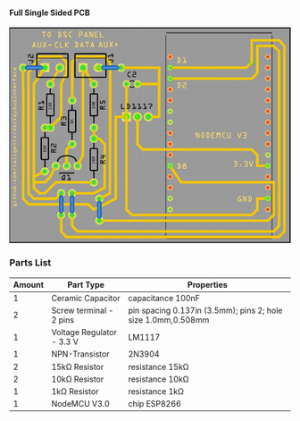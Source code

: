 #### Full Single Sided PCB

![full single sided pcb](pcb_screenshot.png "Full Single Sided PCB")

### Parts List

|Amount|Part Type|Properties|
|--- |--- |--- |
|1|Ceramic Capacitor|capacitance 100nF|
|2|Screw terminal - 2 pins|pin spacing 0.137in (3.5mm); pins 2; hole size 1.0mm,0.508mm|
|1|Voltage Regulator - 3.3 V|LM1117|
|1|NPN-Transistor|2N3904|
|2|15kΩ Resistor|resistance 15kΩ|
|2|10kΩ Resistor|resistance 10kΩ|
|1|1kΩ Resistor|resistance 1kΩ|
|1|NodeMCU V3.0|chip ESP8266|